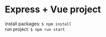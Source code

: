 # Express + Vue project
install packages:
```$ npm install``` <br>
run project:
```$ npm run start```
